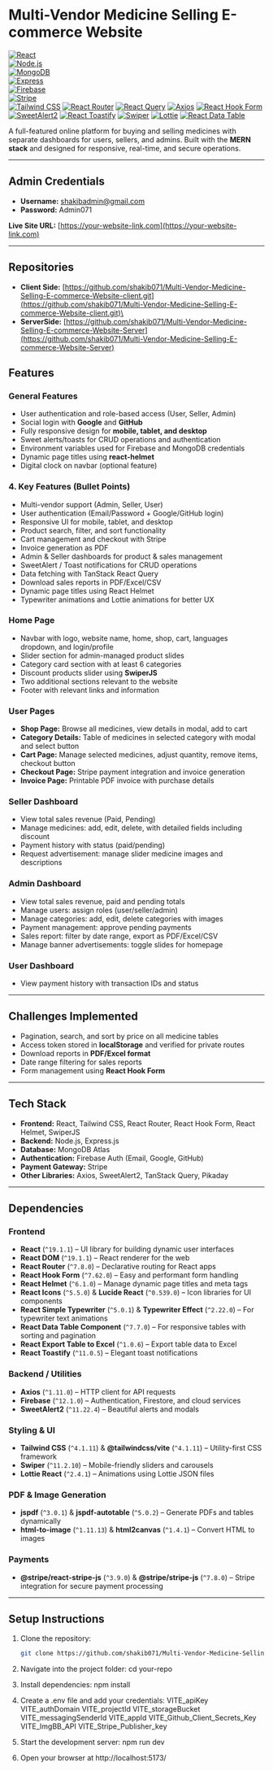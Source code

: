 # Multi-Vendor Medicine Selling E-commerce Website


[![React](https://img.shields.io/badge/React-17.0.2-blue?logo=react)](https://reactjs.org/)  
[![Node.js](https://img.shields.io/badge/Node.js-18.0-green?logo=node.js)](https://nodejs.org/)  
[![MongoDB](https://img.shields.io/badge/MongoDB-6.0.2-brightgreen?logo=mongodb)](https://www.mongodb.com/)  
[![Express](https://img.shields.io/badge/Express-4.18.2-black?logo=express)](https://expressjs.com/)  
[![Firebase](https://img.shields.io/badge/Firebase-9.22-yellow?logo=firebase)](https://firebase.google.com/)  
[![Stripe](https://img.shields.io/badge/Stripe-8.0-purple?logo=stripe)](https://stripe.com/)  
[![Tailwind CSS](https://img.shields.io/badge/TailwindCSS-4.1.11-blue?logo=tailwind-css)](https://tailwindcss.com/)
[![React Router](https://img.shields.io/badge/React%20Router-7.8.0-red?logo=react-router)](https://reactrouter.com/)
[![React Query](https://img.shields.io/badge/React%20Query-5.85.0-blue?logo=react-query)](https://tanstack.com/query/v5)
[![Axios](https://img.shields.io/badge/Axios-1.11.0-lightgrey?logo=axios)](https://axios-http.com/)
[![React Hook Form](https://img.shields.io/badge/React%20Hook%20Form-7.62.0-blueviolet?logo=react)](https://react-hook-form.com/)
[![SweetAlert2](https://img.shields.io/badge/SweetAlert2-11.22.4-orange?logo=javascript)](https://sweetalert2.github.io/)
[![React Toastify](https://img.shields.io/badge/React%20Toastify-11.0.5-yellowgreen?logo=react)](https://fkhadra.github.io/react-toastify/)
[![Swiper](https://img.shields.io/badge/Swiper-11.2.10-skyblue?logo=swiper)](https://swiperjs.com/)
[![Lottie](https://img.shields.io/badge/Lottie-2.4.1-pink?logo=lottie)](https://lottiefiles.com/)
[![React Data Table](https://img.shields.io/badge/React%20Data%20Table-7.7.0-purple?logo=react)](https://www.npmjs.com/package/react-data-table-component)


A full-featured online platform for buying and selling medicines with separate dashboards for users, sellers, and admins. Built with the **MERN stack** and designed for responsive, real-time, and secure operations.

---

## Admin Credentials
- **Username:** shakibadmin@gmail.com 
- **Password:** Admin071  

**Live Site URL:** [https://your-website-link.com](https://your-website-link.com)

---

## Repositories 

- **Client Side:** [https://github.com/shakib071/Multi-Vendor-Medicine-Selling-E-commerce-Website-client.git](https://github.com/shakib071/Multi-Vendor-Medicine-Selling-E-commerce-Website-client.git)\
- **ServerSide:** [https://github.com/shakib071/Multi-Vendor-Medicine-Selling-E-commerce-Website-Server](https://github.com/shakib071/Multi-Vendor-Medicine-Selling-E-commerce-Website-Server)

## Features

### General Features
- User authentication and role-based access (User, Seller, Admin)  
- Social login with **Google** and **GitHub**  
- Fully responsive design for **mobile, tablet, and desktop**  
- Sweet alerts/toasts for CRUD operations and authentication  
- Environment variables used for Firebase and MongoDB credentials  
- Dynamic page titles using **react-helmet**  
- Digital clock on navbar (optional feature)  

### 4. Key Features (Bullet Points)

  -  Multi-vendor support (Admin, Seller, User)
  -  User authentication (Email/Password + Google/GitHub login)
  -  Responsive UI for mobile, tablet, and desktop
  -  Product search, filter, and sort functionality
  -  Cart management and checkout with Stripe
  -  Invoice generation as PDF
  -  Admin & Seller dashboards for product & sales management
  -  SweetAlert / Toast notifications for CRUD operations
  -  Data fetching with TanStack React Query
  -  Download sales reports in PDF/Excel/CSV
  -  Dynamic page titles using React Helmet
  -  Typewriter animations and Lottie animations for better UX

### Home Page
- Navbar with logo, website name, home, shop, cart, languages dropdown, and login/profile  
- Slider section for admin-managed product slides  
- Category card section with at least 6 categories  
- Discount products slider using **SwiperJS**  
- Two additional sections relevant to the website  
- Footer with relevant links and information  

### User Pages
- **Shop Page:** Browse all medicines, view details in modal, add to cart  
- **Category Details:** Table of medicines in selected category with modal and select button  
- **Cart Page:** Manage selected medicines, adjust quantity, remove items, checkout button  
- **Checkout Page:** Stripe payment integration and invoice generation  
- **Invoice Page:** Printable PDF invoice with purchase details  

### Seller Dashboard
- View total sales revenue (Paid, Pending)  
- Manage medicines: add, edit, delete, with detailed fields including discount  
- Payment history with status (paid/pending)  
- Request advertisement: manage slider medicine images and descriptions  

### Admin Dashboard
- View total sales revenue, paid and pending totals  
- Manage users: assign roles (user/seller/admin)  
- Manage categories: add, edit, delete categories with images  
- Payment management: approve pending payments  
- Sales report: filter by date range, export as PDF/Excel/CSV  
- Manage banner advertisements: toggle slides for homepage  

### User Dashboard
- View payment history with transaction IDs and status  

---

## Challenges Implemented
- Pagination, search, and sort by price on all medicine tables  
- Access token stored in **localStorage** and verified for private routes  
- Download reports in **PDF/Excel format**  
- Date range filtering for sales reports  
- Form management using **React Hook Form**  

---

## Tech Stack
- **Frontend:** React, Tailwind CSS, React Router, React Hook Form, React Helmet, SwiperJS  
- **Backend:** Node.js, Express.js  
- **Database:** MongoDB Atlas  
- **Authentication:** Firebase Auth (Email, Google, GitHub)  
- **Payment Gateway:** Stripe  
- **Other Libraries:** Axios, SweetAlert2, TanStack Query, Pikaday  

---

## Dependencies 

### Frontend
- **React** (`^19.1.1`) – UI library for building dynamic user interfaces  
- **React DOM** (`^19.1.1`) – React renderer for the web  
- **React Router** (`^7.8.0`) – Declarative routing for React apps  
- **React Hook Form** (`^7.62.0`) – Easy and performant form handling  
- **React Helmet** (`^6.1.0`) – Manage dynamic page titles and meta tags  
- **React Icons** (`^5.5.0`) & **Lucide React** (`^0.539.0`) – Icon libraries for UI components  
- **React Simple Typewriter** (`^5.0.1`) & **Typewriter Effect** (`^2.22.0`) – For typewriter text animations  
- **React Data Table Component** (`^7.7.0`) – For responsive tables with sorting and pagination  
- **React Export Table to Excel** (`^1.0.6`) – Export table data to Excel  
- **React Toastify** (`^11.0.5`) – Elegant toast notifications  

### Backend / Utilities
- **Axios** (`^1.11.0`) – HTTP client for API requests  
- **Firebase** (`^12.1.0`) – Authentication, Firestore, and cloud services  
- **SweetAlert2** (`^11.22.4`) – Beautiful alerts and modals  

### Styling & UI
- **Tailwind CSS** (`^4.1.11`) & **@tailwindcss/vite** (`^4.1.11`) – Utility-first CSS framework  
- **Swiper** (`^11.2.10`) – Mobile-friendly sliders and carousels  
- **Lottie React** (`^2.4.1`) – Animations using Lottie JSON files  

### PDF & Image Generation
- **jspdf** (`^3.0.1`) & **jspdf-autotable** (`^5.0.2`) – Generate PDFs and tables dynamically  
- **html-to-image** (`^1.11.13`) & **html2canvas** (`^1.4.1`) – Convert HTML to images  

### Payments
- **@stripe/react-stripe-js** (`^3.9.0`) & **@stripe/stripe-js** (`^7.8.0`) – Stripe integration for secure payment processing  

---

## Setup Instructions
1. Clone the repository:  
   ```bash
   git clone https://github.com/shakib071/Multi-Vendor-Medicine-Selling-E-commerce-Website-client.git

2. Navigate into the project folder:
    cd your-repo

3. Install dependencies:
    npm install

4. Create a .env file and add your credentials:
    VITE_apiKey
    VITE_authDomain
    VITE_projectId
    VITE_storageBucket
    VITE_messagingSenderId
    VITE_appId
    VITE_Github_Client_Secrets_Key
    VITE_ImgBB_API
    VITE_Stripe_Publisher_key

5. Start the development server:
    npm run dev

6. Open your browser at http://localhost:5173/


